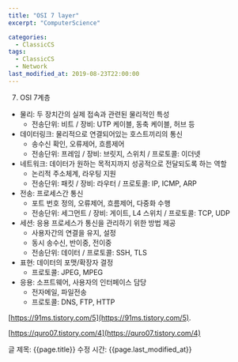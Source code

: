 ```yaml
---
title: "OSI 7 layer"
excerpt: "ComputerScience"

categories:
  - ClassicCS
tags:
  - ClassicCS
  - Network
last_modified_at: 2019-08-23T22:00:00
---
```


7.  OSI 7계층
- 물리: 두 장치간의 실제 접속과 관련된 물리적인 특성
    - 전송단위: 비트 / 장비: UTP 케이블, 동축 케이블, 허브 등
- 데이터링크: 물리적으로 연결되어있는 호스트끼리의 통신
    - 송수신 확인, 오류제어, 흐름제어
    - 전송단위: 프레임 / 장비: 브릿지, 스위치 / 프로토콜: 이더넷
- 네트워크:  데이터가 원하는 목적지까지 성공적으로 전달되도록 하는 역할
    - 논리적 주소체계, 라우팅 지원
    - 전송단위: 패킷 / 장비: 라우터 / 프로토콜: IP, ICMP, ARP
- 전송: 프로세스간 통신
    - 포트 번호 정의, 오류제어, 흐름제어, 다중화 수행
    - 전송단위: 세그먼트 / 장비: 게이트, L4 스위치 / 프로토콜: TCP, UDP
- 세션: 응용 프로세스가 통신을 관리하기 위한 방법 제공
    - 사용자간의 연결을 유지, 설정
    - 동시 송수신, 반이중, 전이중
    - 전송단위: 데이터 / 프로토콜: SSH, TLS
- 표현: 데이터의 포맷/확장자 결정
    - 프로토콜: JPEG, MPEG
- 응용: 소프트웨어, 사용자의 인터페이스 담당
    - 전자메일, 파일전송
    - 프로토콜: DNS, FTP, HTTP

[https://91ms.tistory.com/5](https://91ms.tistory.com/5).

[https://quro07.tistory.com/4](https://quro07.tistory.com/4)

글 제목: {{page.title}}
수정 시간: {{page.last_modified_at}}
